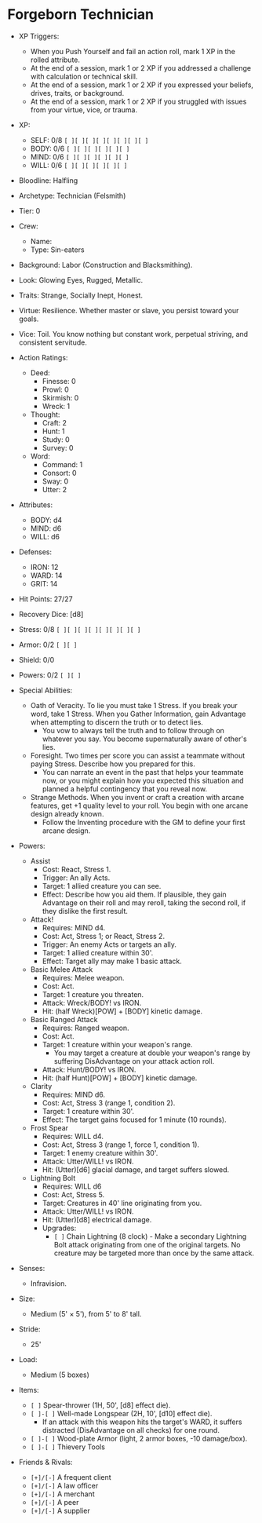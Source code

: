 # Forgeborn Technician

- XP Triggers:
    - When you Push Yourself and fail an action roll, mark 1 XP in the rolled attribute.
    - At the end of a session, mark 1 or 2 XP if you addressed a challenge with calculation or technical skill.
    - At the end of a session, mark 1 or 2 XP if you expressed your beliefs, drives, traits, or background.
    - At the end of a session, mark 1 or 2 XP if you struggled with issues from your virtue, vice, or trauma.
- XP:
    - SELF: 0/8 `[ ][ ][ ][ ][ ][ ][ ][ ]`
    - BODY: 0/6 `[ ][ ][ ][ ][ ][ ]`
    - MIND: 0/6 `[ ][ ][ ][ ][ ][ ]`
    - WILL: 0/6 `[ ][ ][ ][ ][ ][ ]`

- Bloodline: Halfling
- Archetype: Technician (Felsmith)
- Tier: 0
- Crew:
    - Name:
    - Type: Sin-eaters
- Background: Labor (Construction and Blacksmithing).
- Look: Glowing Eyes, Rugged, Metallic.
- Traits: Strange, Socially Inept, Honest.
- Virtue: Resilience. Whether master or slave, you persist toward your goals.
- Vice: Toil. You know nothing but constant work, perpetual striving, and consistent servitude.

- Action Ratings:
    - Deed:
        - Finesse: 0
        - Prowl: 0
        - Skirmish: 0
        - Wreck: 1
    - Thought:
        - Craft: 2
        - Hunt: 1
        - Study: 0
        - Survey: 0
    - Word:
        - Command: 1
        - Consort: 0
        - Sway: 0
        - Utter: 2
- Attributes:
    - BODY: d4
    - MIND: d6
    - WILL: d6
- Defenses:
    - IRON: 12
    - WARD: 14
    - GRIT: 14

- Hit Points: 27/27
- Recovery Dice: [d8]
- Stress: 0/8 `[ ][ ][ ][ ][ ][ ][ ][ ]`
- Armor: 0/2 `[ ][ ]`
- Shield: 0/0
- Powers: 0/2 `[ ][ ]`

- Special Abilities:
    - Oath of Veracity. To lie you must take 1 Stress. If you break your word, take 1 Stress. When you Gather Information, gain Advantage when attempting to discern the truth or to detect lies.
        - You vow to always tell the truth and to follow through on whatever you say. You become supernaturally aware of other's lies.
    - Foresight. Two times per score you can assist a teammate without paying Stress. Describe how you prepared for this.
        - You can narrate an event in the past that helps your teammate now, or you might explain how you expected this situation and planned a helpful contingency that you reveal now.
    - Strange Methods. When you invent or craft a creation with arcane features, get +1 quality level to your roll. You begin with one arcane design already known.
        - Follow the Inventing procedure with the GM to define your first arcane design.

- Powers:
    - Assist
        - Cost: React, Stress 1.
        - Trigger: An ally Acts.
        - Target: 1 allied creature you can see.
        - Effect: Describe how you aid them. If plausible, they gain Advantage on their roll and may reroll, taking the second roll, if they dislike the first result.
    - Attack!
        - Requires: MIND d4.
        - Cost: Act, Stress 1; or React, Stress 2.
        - Trigger:  An enemy Acts or targets an ally.
        - Target: 1 allied creature within 30'.
        - Effect: Target ally may make 1 basic attack.
    - Basic Melee Attack
        - Requires: Melee weapon.
        - Cost: Act.
        - Target: 1 creature you threaten.
        - Attack: Wreck/BODY! vs IRON.
        - Hit: (half Wreck)[POW] + [BODY] kinetic damage.
    - Basic Ranged Attack
        - Requires: Ranged weapon.
        - Cost: Act.
        - Target: 1 creature within your weapon's range.
            - You may target a creature at double your weapon's range by suffering DisAdvantage on your attack action roll.
        - Attack: Hunt/BODY! vs IRON.
        - Hit: (half Hunt)[POW] + [BODY] kinetic damage.
    - Clarity
        - Requires: MIND d6.
        - Cost: Act, Stress 3 (range 1, condition 2).
        - Target: 1 creature within 30'.
        - Effect: The target gains focused for 1 minute (10 rounds).
    - Frost Spear
        - Requires: WILL d4.
        - Cost: Act, Stress 3 (range 1, force 1, condition 1).
        - Target: 1 enemy creature within 30'.
        - Attack: Utter/WILL! vs IRON.
        - Hit: (Utter)[d6] glacial damage, and target suffers slowed.
    - Lightning Bolt
        - Requires: WILL d6
        - Cost: Act, Stress 5.
        - Target: Creatures in 40' line originating from you.
        - Attack: Utter/WILL! vs IRON.
        - Hit: (Utter)[d8] electrical damage.
        - Upgrades:
            - `[ ]` Chain Lightning (8 clock) - Make a secondary Lightning Bolt attack originating from one of the original targets. No creature may be targeted more than once by the same attack.

- Senses:
    - Infravision.
- Size:
    - Medium (5' × 5'), from 5' to 8' tall.
- Stride:
    - 25'
- Load:
    - Medium (5 boxes)
- Items:
    - `[ ]` Spear-thrower (1H, 50', [d8] effect die).
    - `[ ]-[ ]` Well-made Longspear (2H, 10', [d10] effect die).
        - If an attack with this weapon hits the target's WARD, it suffers distracted (DisAdvantage on all checks) for one round.
    - `[ ]-[ ]` Wood-plate Armor (light, 2 armor boxes, -10 damage/box).
    - `[ ]-[ ]` Thievery Tools

- Friends & Rivals:
    - `[+]/[-]`  A frequent client
    - `[+]/[-]`  A law officer
    - `[+]/[-]`  A merchant
    - `[+]/[-]`  A peer
    - `[+]/[-]`  A supplier


